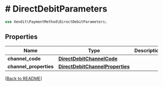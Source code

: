 # # DirectDebitParameters


```php
use Xendit\PaymentMethod\DirectDebitParameters;
```
## Properties

| Name | Type | Description | Examples | Notes |
| ------------ | ------------- | ------------- | ------------- | -------------|
| **channel_code** | [**DirectDebitChannelCode**](DirectDebitChannelCode.md) |  | null |  |
| **channel_properties** | [**DirectDebitChannelProperties**](DirectDebitChannelProperties.md) |  | null |  |


[[Back to README]](../../README.md)
